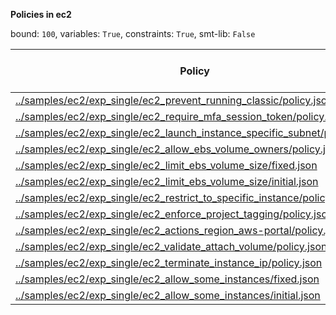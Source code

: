 
**Policies in ec2**

bound: `100`, variables: `True`, constraints: `True`, smt-lib: `False`

|Policy|SAT/UNSAT|Solve Time (ms)|lg(tuple)|Count Time (ms)|lg(principal)|lg(action)|lg(resource)|
|-|-|-|-|-|-|-|-|
|[../samples/ec2/exp_single/ec2_prevent_running_classic/policy.json](../samples/ec2/exp_single/ec2_prevent_running_classic/policy.json)|SAT|41589.6|1242.0774104173113|51.6143|0.0|0.0|342.0984311951053|
|[../samples/ec2/exp_single/ec2_require_mfa_session_token/policy.json](../samples/ec2/exp_single/ec2_require_mfa_session_token/policy.json)|SAT|571368|462.3723862746307|21050.3|0.0|8.810571634741148|461.3723862729742|
|[../samples/ec2/exp_single/ec2_launch_instance_specific_subnet/policy.json](../samples/ec2/exp_single/ec2_launch_instance_specific_subnet/policy.json)|SAT|67460.5|412.7638880477745|1934.6|0.0|6.94251450533924|412.7638880477745|
|[../samples/ec2/exp_single/ec2_allow_ebs_volume_owners/policy.json](../samples/ec2/exp_single/ec2_allow_ebs_volume_owners/policy.json)|SAT|37043.7|776.8856146991324|145.74|0.0|1.0|123.06923575264415|
|[../samples/ec2/exp_single/ec2_limit_ebs_volume_size/fixed.json](../samples/ec2/exp_single/ec2_limit_ebs_volume_size/fixed.json)|SAT|67980.1|1431.4416685774345|590.04|0.0|2.807354922057604|531.4626893552286|
|[../samples/ec2/exp_single/ec2_limit_ebs_volume_size/initial.json](../samples/ec2/exp_single/ec2_limit_ebs_volume_size/initial.json)|SAT|56186.2|1431.4416685774345|406.484|0.0|2.807354922057604|531.4626893552286|
|[../samples/ec2/exp_single/ec2_restrict_to_specific_instance/policy.json](../samples/ec2/exp_single/ec2_restrict_to_specific_instance/policy.json)|SAT|64911.6|657.0692357526442|2453.77|0.0|6.94251450533924|54.069235752644154|
|[../samples/ec2/exp_single/ec2_enforce_project_tagging/policy.json](../samples/ec2/exp_single/ec2_enforce_project_tagging/policy.json)|SAT|133601|1331.068449425438|3872.19|0.0|7.507794640198696|431.08946581160654|
|[../samples/ec2/exp_single/ec2_actions_region_aws-portal/policy.json](../samples/ec2/exp_single/ec2_actions_region_aws-portal/policy.json)|SAT|869199|1583.4040475505933|29662.2|0.0|8.997179480937621|679.8247206060817|
|[../samples/ec2/exp_single/ec2_validate_attach_volume/policy.json](../samples/ec2/exp_single/ec2_validate_attach_volume/policy.json)|UNSAT|31727.6|-|-|-|-|-|
|[../samples/ec2/exp_single/ec2_terminate_instance_ip/policy.json](../samples/ec2/exp_single/ec2_terminate_instance_ip/policy.json)|SAT|37496.2|154.06923575264415|45.1167|0.0|0.0|122.06923575264415|
|[../samples/ec2/exp_single/ec2_allow_some_instances/fixed.json](../samples/ec2/exp_single/ec2_allow_some_instances/fixed.json)|SAT|43717.8|1312.7428672699807|296.334|0.0|4.08746284125034|412.7638880477748|
|[../samples/ec2/exp_single/ec2_allow_some_instances/initial.json](../samples/ec2/exp_single/ec2_allow_some_instances/initial.json)|SAT|39889|412.7638880477748|41.2632|0.0|1.5849625007211563|412.7638880477748|
